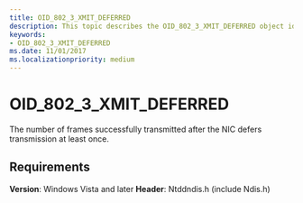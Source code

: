 ```yaml
---
title: OID_802_3_XMIT_DEFERRED
description: This topic describes the OID_802_3_XMIT_DEFERRED object identifier (OID).
keywords:
- OID_802_3_XMIT_DEFERRED
ms.date: 11/01/2017
ms.localizationpriority: medium
---
```


# OID_802_3_XMIT_DEFERRED

The number of frames successfully transmitted after the NIC defers transmission at least once.

## Requirements

**Version**: Windows Vista and later
**Header**: Ntddndis.h (include Ndis.h)

